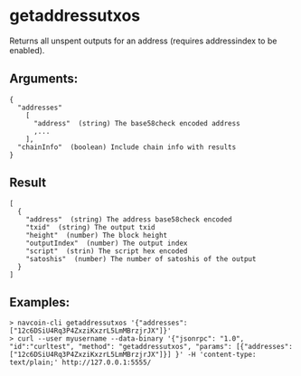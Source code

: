 # getaddressutxos

Returns all unspent outputs for an address (requires addressindex to be enabled).

## Arguments:
    {
      "addresses"
        [
          "address"  (string) The base58check encoded address
          ,...
        ],
      "chainInfo"  (boolean) Include chain info with results
    }

## Result
    [
      {
        "address"  (string) The address base58check encoded
        "txid"  (string) The output txid
        "height"  (number) The block height
        "outputIndex"  (number) The output index
        "script"  (strin) The script hex encoded
        "satoshis"  (number) The number of satoshis of the output
      }
    ]

## Examples:
    > navcoin-cli getaddressutxos '{"addresses": ["12c6DSiU4Rq3P4ZxziKxzrL5LmMBrzjrJX"]}'
    > curl --user myusername --data-binary '{"jsonrpc": "1.0", "id":"curltest", "method": "getaddressutxos", "params": [{"addresses": ["12c6DSiU4Rq3P4ZxziKxzrL5LmMBrzjrJX"]}] }' -H 'content-type: text/plain;' http://127.0.0.1:5555/